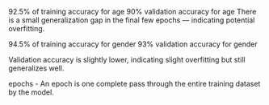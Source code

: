 92.5% of training accuracy for age
90% validation accuracy  for age
There is a small generalization gap in the final few epochs — indicating potential overfitting.


94.5% of training accuracy for gender
93% validation accuracy  for gender 


Validation accuracy is slightly lower, indicating slight overfitting but still generalizes well.

epochs - An epoch is one complete pass through the entire training dataset by the model.
